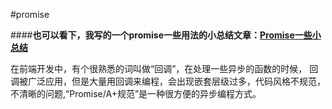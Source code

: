 #promise

####**也可以看下，我写的一个promise一些用法的小总结文章：[Promise一些小总结][1]**

在前端开发中，有个很熟悉的词叫做“回调”，在处理一些异步的函数的时候，
回调被广泛应用，但是大量用回调来编程，会出现嵌套层级过多，代码风格不规范，
不清晰的问题,“Promise/A+规范”是一种很方便的异步编程方式。

  [1]: https://juejin.im/post/5a4e14dc518825734107b672
